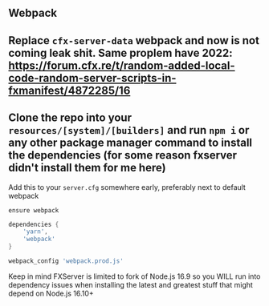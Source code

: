 Webpack
-------------------
Replace `cfx-server-data` webpack and now is not coming leak shit.
Same proplem have 2022: https://forum.cfx.re/t/random-added-local-code-random-server-scripts-in-fxmanifest/4872285/16
--------------------
Clone the repo into your `resources/[system]/[builders]` and run `npm i` or any other package manager command to install the dependencies (for some reason fxserver didn't install them for me here)
-----
Add this to your `server.cfg` somewhere early, preferably next to default webpack
```
ensure webpack
```
```lua
dependencies {
    'yarn',
    'webpack'
}

webpack_config 'webpack.prod.js'
```
Keep in mind FXServer is limited to fork of Node.js 16.9 so you WILL run into dependency issues when installing the latest and greatest stuff that might depend on Node.js 16.10+
